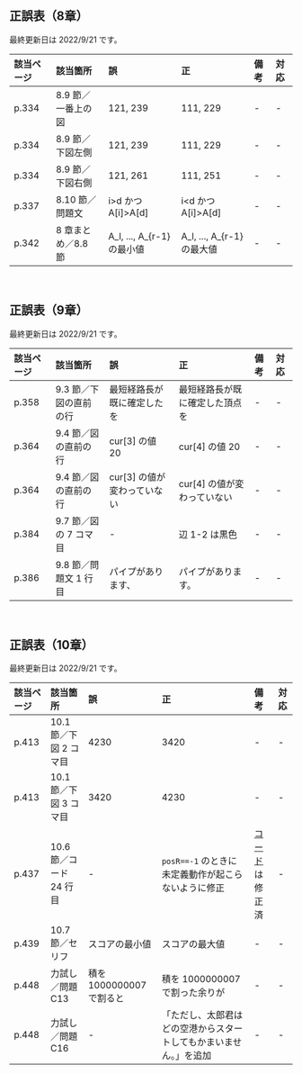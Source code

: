 ## 正誤表（8章）
最終更新日は 2022/9/21 です。

| **該当ページ** | **該当箇所** | **誤** | **正** | **備考** | **対応** |
|:---|:---|:---|:---|:---|:---|
| p.334 | 8.9 節／一番上の図 | 121, 239 | 111, 229 | - | - |
| p.334 | 8.9 節／下図左側 | 121, 239 | 111, 229 | - | - |
| p.334 | 8.9 節／下図右側 | 121, 261 | 111, 251 | - | - |
| p.337 | 8.10 節／問題文 | i>d かつ A[i]>A[d] | i<d かつ A[i]>A[d] | - | - |
| p.342 | 8 章まとめ／8.8 節 | A_l, ..., A_{r-1} の最小値 | A_l, ..., A_{r-1} の最大値 | - | - |

<br />

## 正誤表（9章）
最終更新日は 2022/9/21 です。

| **該当ページ** | **該当箇所** | **誤** | **正** | **備考** | **対応** |
|:---|:---|:---|:---|:---|:---|
| p.358 | 9.3 節／下図の直前の行 | 最短経路長が既に確定したを | 最短経路長が既に確定した頂点を | - | - |
| p.364 | 9.4 節／図の直前の行 | cur[3] の値 20 | cur[4] の値 20 | - | - |
| p.364 | 9.4 節／図の直前の行 | cur[3] の値が変わっていない | cur[4] の値が変わっていない | - | - |
| p.384 | 9.7 節／図の 7 コマ目 | - | 辺 1-2 は黒色 | - | - |
| p.386 | 9.8 節／問題文 1 行目 | パイプがあります、 | パイプがあります。 | - | - |

<br />

## 正誤表（10章）
最終更新日は 2022/9/21 です。

| **該当ページ** | **該当箇所** | **誤** | **正** | **備考** | **対応** |
|:---|:---|:---|:---|:---|:---|
| p.413 | 10.1 節／下図 2 コマ目 | 4230 | 3420 | - | - |
| p.413 | 10.1 節／下図 3 コマ目 | 3420 | 4230 | - | - |
| p.437 | 10.6 節／コード 24 行目 | - | <code>posR==-1</code> のときに未定義動作が起こらないように修正 | [コード](https://github.com/E869120/kyopro-tessoku/blob/main/codes/cpp/chap10/answer_A76.cpp)は修正済 | - |
| p.439 | 10.7 節／セリフ | スコアの最小値 | スコアの最大値 | - | - |
| p.448 | 力試し／問題 C13 | 積を 1000000007 で割ると | 積を 1000000007 で割った余りが | - | - |
| p.448 | 力試し／問題 C16 | - | 「ただし、太郎君はどの空港からスタートしてもかまいません。」を追加 | - | - |
